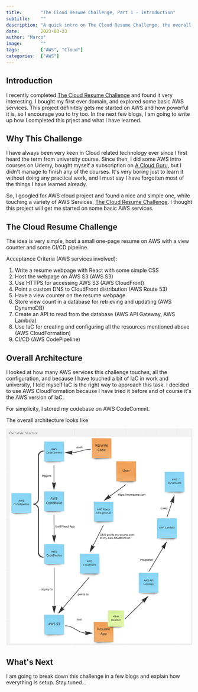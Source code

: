 ```yaml
---
title:       "The Cloud Resume Challenge, Part 1 - Introduction"
subtitle:    ""
description: "A quick intro on The Cloud Resume Challenge, the overall architecture and roadmap ..."
date:        2023-03-23
author: "Marco"
image:       ""
tags:        ["AWS", "Cloud"]
categories:  ["AWS"]
---
```


## Introduction
I recently completed [The Cloud Resume Challenge](https://cloudresumechallenge.dev/) and found it very interesting.
I bought my first ever domain, and explored some basic AWS services. This project definitely gets me started on AWS and
how powerful it is, so I encourage you to try too. In the next few blogs, I am going to write up how I completed this prject
and what I have learned.

## Why This Challenge
I have always been very keen in Cloud related technology ever since I first heard the term from university course.
Since then, I did some AWS intro courses on Udemy, bought myself a subscription on [A Cloud Guru](https://acloudguru.com/),
but I didn't manage to finish any of the courses. It's very boring just to learn it without doing any practical work, 
and I must say I have forgotten most of the things I have learned already.

So, I googled for AWS cloud project and found a nice and simple one, while touching a variety of AWS Services, 
[The Cloud Resume Challenge](https://cloudresumechallenge.dev/). I thought this project will get me started on some basic
AWS services.

## The Cloud Resume Challenge
The idea is very simple, host a small one-page resume on AWS with a view counter and some CI/CD pipeline. 

Acceptance Criteria (AWS services involved):
1. Write a resume webpage with React with some simple CSS
2. Host the webpage on AWS S3 (AWS S3)
3. Use HTTPS for accessing AWS S3 (AWS CloudFront)
4. Point a custom DNS to CloudFront distribution (AWS Route 53)
5. Have a view counter on the resume webpage
6. Store view count in a database for retrieving and updating (AWS DynamoDB)
7. Create an API to read from the database (AWS API Gateway, AWS Lambda)
8. Use IaC for creating and configuring all the resources mentioned above (AWS CloudFormation)
9. CI/CD (AWS CodePipeline)

## Overall Architecture
I looked at how many AWS services this challenge touches, all the configuration, and because I have touched a bit of IaC
in work and university, I told myself IaC is the right way to approach this task. I decided to use AWS CloudFormation 
because I have tried it before and of course it's the AWS version of IaC.

For simplicity, I stored my codebase on AWS CodeCommit.

The overall architecture looks like

![Overall Architecture](/cloud-resume-architecture.png)

## What's Next
I am going to break down this challenge in a few blogs and explain how everything is setup. Stay tuned...
